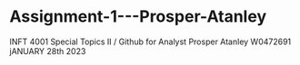 # Assignment-1---Prosper-Atanley
INFT 4001
Special Topics II / Github for Analyst
Prosper Atanley 
W0472691
jANUARY 28th 2023
